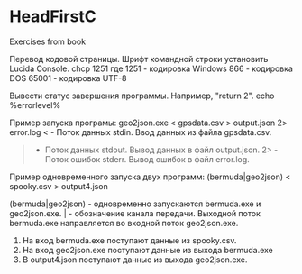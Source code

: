 # HeadFirstC
Exercises from book

Перевод кодовой страницы. Шрифт командной строки установить Lucida Console.
chcp 1251
где 
1251	- кодировка Windows
866 	- кодировка DOS
65001 	- кодировка UTF-8

Вывести статус завершения программы. Например, "return 2".
echo %errorlevel%

Пример запуска програмы:
geo2json.exe < gpsdata.csv > output.json 2> error.log
<  - Поток данных stdin. Ввод данных из файла gpsdata.csv.
>  - Поток данных stdout. Вывод данных в файл output.json.
2> - Поток ошибок stderr. Вывод ошибок в файл error.log.

Пример одновременного запуска двух программ:
(bermuda|geo2json) < spooky.csv > output4.json

(bermuda|geo2json) - одновременно запускаются bermuda.exe и geo2json.exe.
| - обозначение канала передачи. Выходной поток bermuda.exe направляется во входной поток geo2json.exe.
1) На вход bermuda.exe поступают данные из spooky.csv.
2) На вход geo2json.exe поступают данные из выхода bermuda.exe
3) В output4.json поступают данные из выхода geo2json.exe.

